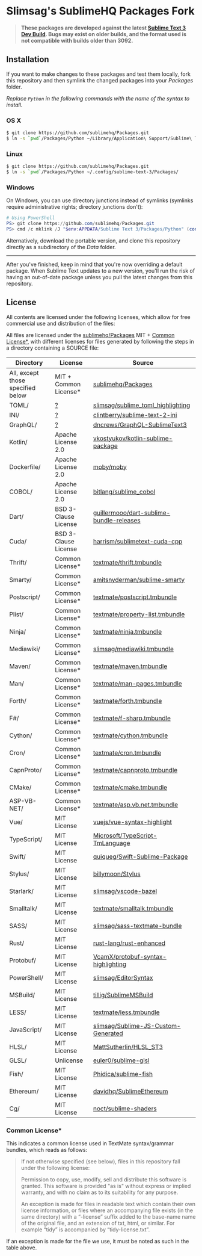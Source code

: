 # Slimsag's SublimeHQ Packages Fork

> **These packages are developed against the latest [Sublime Text 3 Dev Build](http://sublimetext.com/3dev). Bugs may exist on older builds, and the format used is not compatible with builds older than 3092.**

## Installation

If you want to make changes to these packages and test them locally, fork this repository and then symlink the changed packages into your *Packages* folder.

*Replace `Python` in the following commands with the name of the syntax to install.*

### OS X

```bash
$ git clone https://github.com/sublimehq/Packages.git
$ ln -s `pwd`/Packages/Python ~/Library/Application\ Support/Sublime\ Text\ 3/Packages/
```

### Linux

```bash
$ git clone https://github.com/sublimehq/Packages.git
$ ln -s `pwd`/Packages/Python ~/.config/sublime-text-3/Packages/
```

### Windows

On Windows, you can use directory junctions instead of symlinks (symlinks require administrative rights; directory junctions don't):

```powershell
# Using PowerShell
PS> git clone https://github.com/sublimehq/Packages.git
PS> cmd /c mklink /J "$env:APPDATA/Sublime Text 3/Packages/Python" (convert-path ./Packages/Python)
```

Alternatively, download the portable version, and clone this repository directly as a subdirectory of the *Data* folder.

---

After you've finished, keep in mind that you're now overriding a default package. When Sublime Text updates to a new version, you'll run the risk of having an out-of-date package unless you pull the latest changes from this repository.

## License

All contents are licensed under the following licenses, which allow for free commercial use and distribution of the files:

All files are licensed under the [sublimehq/Packages](https://github.com/sublimehq/Packages) MIT + [Common License*](#common-license),
with different licenses for files generated by following the steps in a directory containing a SOURCE file:

| Directory                         | License               | Source                                                                                |
|-----------------------------------|-----------------------|---------------------------------------------------------------------------------------|
| All, except those specified below | MIT + Common License* | [sublimehq/Packages](https://github.com/sublimehq/Packages)                           |
| TOML/                             | [?](https://github.com/lmno/TOML/issues/4) | [slimsag/sublime_toml_highlighting](https://github.com/slimsag/sublime_toml_highlighting) |
| INI/                              | [?](https://github.com/clintberry/sublime-text-2-ini#credits) | [clintberry/sublime-text-2-ini](https://github.com/clintberry/sublime-text-2-ini) |
| GraphQL/                          | [?](https://github.com/dncrews/GraphQL-SublimeText3/issues/11) | [dncrews/GraphQL-SublimeText3](https://github.com/dncrews/GraphQL-SublimeText3) |
| Kotlin/                           | Apache License 2.0    | [vkostyukov/kotlin-sublime-package](https://github.com/vkostyukov/kotlin-sublime-package) |
| Dockerfile/                       | Apache License 2.0    | [moby/moby](https://github.com/moby/moby/tree/master/contrib/syntax/textmate) |
| COBOL/                            | Apache License 2.0    | [bitlang/sublime_cobol](https://bitbucket.org/bitlang/sublime_cobol)                  |
| Dart/                             | BSD 3-Clause License  | [guillermooo/dart-sublime-bundle-releases](http://github.com/guillermooo/dart-sublime-bundle-releases) |
| Cuda/                             | BSD 3-Clause License  | [harrism/sublimetext-cuda-cpp](https://github.com/harrism/sublimetext-cuda-cpp)       |
| Thrift/                           | Common License*       | [textmate/thrift.tmbundle](https://github.com/textmate/thrift.tmbundle)               |
| Smarty/                           | Common License*       | [amitsnyderman/sublime-smarty](https://github.com/amitsnyderman/sublime-smarty/blob/master/Syntaxes/Smarty.sublime-syntax) |
| Postscript/                       | Common License*       | [textmate/postscript.tmbundle](https://github.com/textmate/postscript.tmbundle)       |
| Plist/                            | Common License*       | [textmate/property-list.tmbundle](https://github.com/textmate/property-list.tmbundle) |
| Ninja/                            | Common License*       | [textmate/ninja.tmbundle](https://github.com/textmate/ninja.tmbundle)                 |
| Mediawiki/                        | Common License*       | [slimsag/mediawiki.tmbundle](https://github.com/slimsag/mediawiki.tmbundle)           |
| Maven/                            | Common License*       | [textmate/maven.tmbundle](https://github.com/textmate/maven.tmbundle)                 |
| Man/                              | Common License*       | [textmate/man-pages.tmbundle](https://github.com/textmate/man-pages.tmbundle)         | 
| Forth/                            | Common License*       | [textmate/forth.tmbundle](https://github.com/textmate/forth.tmbundle)                 |
| F#/                               | Common License*       | [textmate/f-sharp.tmbundle](https://github.com/textmate/f-sharp.tmbundle)             |
| Cython/                           | Common License*       | [textmate/cython.tmbundle](https://github.com/textmate/cython.tmbundle)               |
| Cron/                             | Common License*       | [textmate/cron.tmbundle](https://github.com/textmate/cron.tmbundle)                   |
| CapnProto/                        | Common License*       | [textmate/capnproto.tmbundle](https://github.com/textmate/capnproto.tmbundle)         |
| CMake/                            | Common License*       | [textmate/cmake.tmbundle](https://github.com/textmate/cmake.tmbundle)                 |
| ASP-VB-NET/                       | Common License*       | [textmate/asp.vb.net.tmbundle](https://github.com/textmate/asp.vb.net.tmbundle)       |
| Vue/                              | MIT License           | [vuejs/vue-syntax-highlight](https://github.com/vuejs/vue-syntax-highlight/tree/new)  |
| TypeScript/                       | MIT License           | [Microsoft/TypeScript-TmLanguage](https://github.com/Microsoft/TypeScript-TmLanguage) |
| Swift/                            | MIT License           | [quiqueg/Swift-Sublime-Package](https://github.com/quiqueg/Swift-Sublime-Package)     |
| Stylus/                           | MIT License           | [billymoon/Stylus](https://github.com/billymoon/Stylus)                               |
| Starlark/                         | MIT License           | [slimsag/vscode-bazel](https://github.com/slimsag/vscode-bazel/tree/patch-1/syntaxes) |
| Smalltalk/                        | MIT License           | [textmate/smalltalk.tmbundle](https://github.com/textmate/smalltalk.tmbundle)
| SASS/                             | MIT License           | [slimsag/sass-textmate-bundle](https://github.com/slimsag/sass-textmate-bundle)       |
| Rust/                             | MIT License           | [rust-lang/rust-enhanced](https://github.com/rust-lang/rust-enhanced)                 |
| Protobuf/                         | MIT License           | [VcamX/protobuf-syntax-highlighting](https://github.com/VcamX/protobuf-syntax-highlighting) |
| PowerShell/                       | MIT License           | [slimsag/EditorSyntax](https://github.com/slimsag/EditorSyntax)                       |
| MSBuild/                          | MIT License           | [tillig/SublimeMSBuild](https://github.com/tillig/SublimeMSBuild)                     |
| LESS/                             | MIT License           | [textmate/less.tmbundle](https://github.com/textmate/less.tmbundle)                   |
| JavaScript/                       | MIT License           | [slimsag/Sublime-JS-Custom-Generated](https://github.com/slimsag/Sublime-JS-Custom-Generated/tree/master) |
| HLSL/                             | MIT License           | [MattSutherlin/HLSL_ST3](https://github.com/MattSutherlin/HLSL_ST3)                   |
| GLSL/                             | Unlicense             | [euler0/sublime-glsl](https://github.com/euler0/sublime-glsl)                         |
| Fish/                             | MIT License           | [Phidica/sublime-fish](https://github.com/Phidica/sublime-fish)                       |
| Ethereum/                         | MIT License           | [davidhq/SublimeEthereum](https://github.com/davidhq/SublimeEthereum)                 |
| Cg/                               | MIT License           | [noct/sublime-shaders](https://github.com/noct/sublime-shaders)                       |

### Common License* 

This indicates a common license used in TextMate syntax/grammar bundles, which reads as follows:

> If not otherwise specified (see below), files in this repository fall under the following license:
>
>    Permission to copy, use, modify, sell and distribute this
>    software is granted. This software is provided "as is" without
>    express or implied warranty, and with no claim as to its
>    suitability for any purpose.
>
> An exception is made for files in readable text which contain their own license information, or files where an accompanying file exists (in the same directory) with a “-license” suffix added to the base-name name of the original file, and an extension of txt, html, or similar. For example “tidy” is accompanied by “tidy-license.txt”.

If an exception is made for the file we use, it must be noted as such in the table above.
